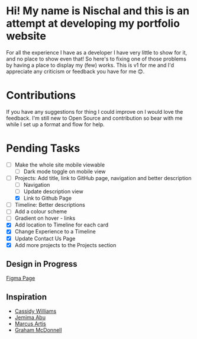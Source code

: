 # Hi! My name is Nischal and this is an attempt at developing my portfolio website

For all the experience I have as a developer I have very little to show for it, and no place to show even that! So here's to fixing one of those problems by having a place to display my (few) works. This is v1 for me and I'd appreciate any criticism or feedback you have for me 😊.

# Contributions

If you have any suggestions for thing I could improve on I would love the feedback. I'm still new to Open Source and contribution so bear with me while I set up a format and flow for help.

# Pending Tasks

- [ ] Make the whole site mobile viewable
  - [ ] Dark mode toggle on mobile view
- [ ] Projects: Add title, link to GitHub page, navigation and better description
  - [ ] Navigation
  - [ ] Update description view
  - [x] Link to Github Page
- [ ] Timeline: Better descriptions
- [ ] Add a colour scheme
- [ ] Gradient on hover - links
- [x] Add location to Timeline for each card
- [x] Change Experience to a Timeline
- [x] Update Contact Us Page
- [x] Add more projects to the Projects section

## Design in Progress

[Figma Page](https://www.figma.com/file/dPLR7yWhRIn3PcVsmXdOZK/Wireframing---Portfolio-Website?node-id=107%3A276)

## Inspiration

- [Cassidy Williams](https://cassidoo.co/)
- [Jemima Abu](https://www.jemimaabu.com/)
- [Marcus Artis](https://marcusartis.pixpa.com/)
- [Graham McDonnell](https://www.greymac.com/)
